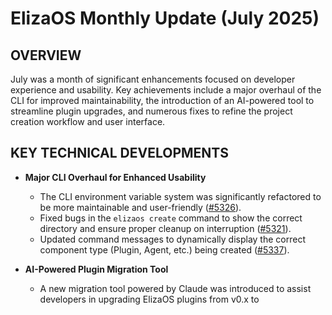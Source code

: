 # ElizaOS Monthly Update (July 2025)

## OVERVIEW

July was a month of significant enhancements focused on developer experience and usability. Key achievements include a major overhaul of the CLI for improved maintainability, the introduction of an AI-powered tool to streamline plugin upgrades, and numerous fixes to refine the project creation workflow and user interface.

## KEY TECHNICAL DEVELOPMENTS

*   **Major CLI Overhaul for Enhanced Usability**
    *   The CLI environment variable system was significantly refactored to be more maintainable and user-friendly ([#5326](https://github.com/elizaos/eliza/pull/5326)).
    *   Fixed bugs in the `elizaos create` command to show the correct directory and ensure proper cleanup on interruption ([#5321](https://github.com/elizaos/eliza/pull/5321)).
    *   Updated command messages to dynamically display the correct component type (Plugin, Agent, etc.) being created ([#5337](https://github.com/elizaos/eliza/pull/5337)).

*   **AI-Powered Plugin Migration Tool**
    *   A new migration tool powered by Claude was introduced to assist developers in upgrading ElizaOS plugins from v0.x to